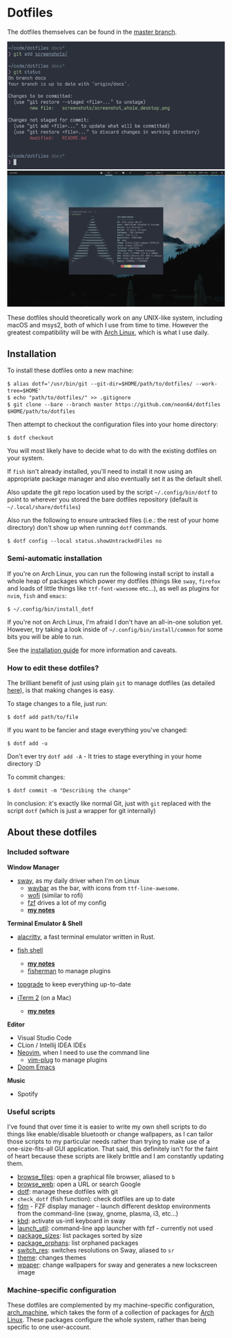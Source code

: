 # Dotfiles

The dotfiles themselves can be found in the [master branch](https://github.com/neon64/dotfiles/tree/master).

![](screenshots/screenshot_terminal.png)
![](screenshots/screenshot_whole_desktop.png)

These dotfiles should theoretically work on any UNIX-like system, including macOS and msys2, both of which I use from time to time. However the greatest compatibility will be with [Arch Linux](https://www.archlinux.org/), which is what I use daily.


## Installation

To install these dotfiles onto a new machine:

    $ alias dotf='/usr/bin/git --git-dir=$HOME/path/to/dotfiles/ --work-tree=$HOME'
    $ echo "path/to/dotfiles/" >> .gitignore
    $ git clone --bare --branch master https://github.com/neon64/dotfiles $HOME/path/to/dotfiles

Then attempt to checkout the configuration files into your home directory:

    $ dotf checkout

You will most likely have to decide what to do with the existing dotfiles on your system.

If `fish` isn't already installed, you'll need to install it now using an
appropriate package manager and also eventually set it as the default shell.

Also update the git repo location used by the script `~/.config/bin/dotf` to point
to wherever you stored the bare dotfiles repository (default is
`~/.local/share/dotfiles`)

Also run the following to ensure untracked files (i.e.: the rest of your home directory) don't show up when running `dotf` commands.

    $ dotf config --local status.showUntrackedFiles no

### Semi-automatic installation

If you're on Arch Linux, you can run the following install script to install a whole heap of packages which power my dotfiles (things like `sway`, `firefox` and loads of little things like `ttf-font-waesome` etc...), as well as plugins for `nvim`, `fish` and `emacs`:

    $ ~/.config/bin/install_dotf

If you're not on Arch Linux, I'm afraid I don't have an all-in-one solution yet. However, try taking a look inside of `~/.config/bin/install/common` for some bits you will be able to run.

See the [installation guide](https://github.com/neon64/dotfiles/tree/master/.config/bin/install) for more information and caveats.

### How to edit these dotfiles?

The brilliant benefit of just using plain `git` to manage dotfiles (as detailed [here](https://developer.atlassian.com/blog/2016/02/best-way-to-store-dotfiles-git-bare-repo/)), is that making changes is easy.

To stage changes to a file, just run:

    $ dotf add path/to/file

If you want to be fancier and stage everything you've changed:

    $ dotf add -u

Don't ever try `dotf add -A` - It tries to stage everything in your home directory :D

To commit changes:

    $ dotf commit -m "Describing the change"

In conclusion: it's exactly like normal Git, just with `git` replaced with the script `dotf` (which is just a wrapper for git internally)

## About these dotfiles

### Included software

**Window Manager**
 - [sway](https://github.com/swaywm/sway/), as my daily driver when I'm on Linux
    - [waybar](https://github.com/Alexays/Waybar) as the bar, with icons from `ttf-line-awesome`.
    - [wofi](https://hg.sr.ht/~scoopta/wofi) (similar to rofi)
    - [fzf](https://github.com/junegunn/fzf) drives a lot of my config
    - **[my notes](https://github.com/neon64/dotfiles/tree/master/.config/sway)**

**Terminal Emulator & Shell**
 - [alacritty](https://github.com/jwilm/alacritty/), a fast terminal emulator written in Rust.
 - [fish shell](https://fishshell.com/)
   - **[my notes](https://github.com/neon64/dotfiles/tree/master/.config/fish)**
   - [fisherman](https://github.com/fisherman/fisherman) to manage plugins
 - [topgrade](https://github.com/r-darwish/topgrade) to keep everything up-to-date

 - [iTerm 2](https://github.com/gnachman/iTerm2) (on a Mac)
    - **[my notes](https://github.com/neon64/dotfiles/tree/master/.config/iterm2)**

**Editor**
 - Visual Studio Code
 - CLion / Intellij IDEA IDEs
 - [Neovim](https://github.com/neovim/neovim), when I need to use the command line
     - [vim-plug](https://github.com/junegunn/vim-plug) to manage plugins
 - [Doom Emacs](https://github.com/hlissner/doom-emacs)

**Music**
 - Spotify

### Useful scripts

I've found that over time it is easier to write my own shell scripts to do things like enable/disable bluetooth or change wallpapers, as I can tailor those scripts to my particular needs rather than trying to make use of a one-size-fits-all GUI application. That said, this definitely isn't for the faint of heart because these scripts are likely brittle and I am constantly updating them.

 - [browse_files](https://github.com/neon64/dotfiles/blob/master/.config/bin/browse_files): open a graphical file browser, aliased to `b`
 - [browse_web](https://github.com/neon64/dotfiles/blob/master/.config/bin/browse_web): open a URL or search Google
 - [dotf](https://github.com/neon64/dotfiles/blob/master/.config/bin/dotf): manage these dotfiles with git
 - `check_dotf` (fish function): check dotfiles are up to date
 - [fdm](https://github.com/neon64/dotfiles/blob/master/.config/bin/fdm) - FZF display manager - launch different desktop environments from the command-line (sway, gnome, plasma, i3, etc...)
 - [kbd](https://github.com/neon64/dotfiles/blob/master/.config/bin/kbd): activate us-intl keyboard in sway
 - [launch_util](https://github.com/neon64/dotfiles/blob/master/.config/bin/launch_util): command-line app launcher with fzf - currently not used
 - [package_sizes](https://github.com/neon64/dotfiles/blob/master/.config/bin/package_sizes): list packages sorted by size
 - [package_orphans](https://github.com/neon64/dotfiles/blob/master/.config/bin/package_orphans): list orphaned packages
 - [switch_res](https://github.com/neon64/dotfiles/blob/master/.config/bin/switch_res): switches resolutions on Sway, aliased to `sr`
 - [theme](https://github.com/neon64/dotfiles/blob/master/.config/bin/theme): changes themes
 - [wpaper](https://github.com/neon64/dotfiles/blob/master/.config/bin/wpaper): change wallpapers for sway and generates a new lockscreen image

### Machine-specific configuration

These dotfiles are complemented by my machine-specific configuration, [arch_machine](https://github.com/neon64/arch_machine), which takes the form of a collection of packages for [Arch Linux](https://www.archlinux.org/). These packages configure the whole system, rather than being specific to one user-account.
